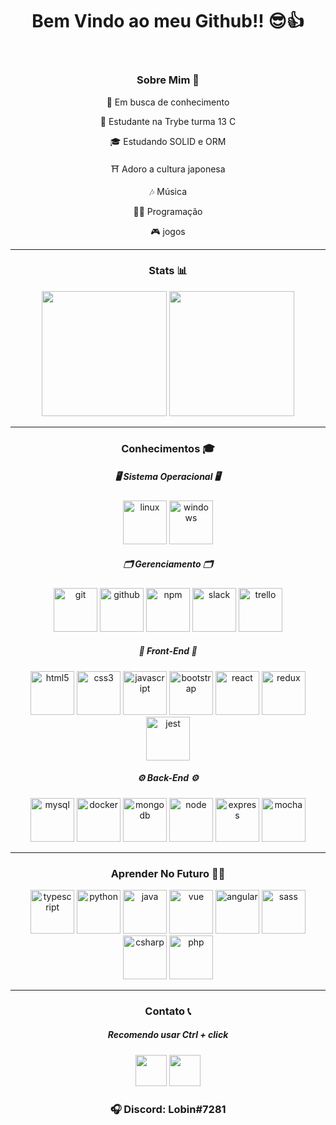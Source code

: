 <link rel="stylesheet" href="https://cdn.jsdelivr.net/gh/devicons/devicon@v2.14.0/devicon.min.css">
<header>
  <h1 align="center">
    Bem Vindo ao meu Github!! 😎👍
  </h1>
</header>
<main>
  <section>
    <h3 align="center">
      Sobre Mim 👀
    </h3>
    <div align="center">
      <p>🚀 Em busca de conhecimento</p>
      <p>👻 Estudante na Trybe turma 13 C</p>
      <p>🎓 Estudando SOLID e ORM</p>
      <p>⛩ Adoro a cultura japonesa</p>
      <p>🎶 Música</p>
      <p>🧑‍💻 Programação</p>
      <p>🎮 jogos </p>      
    </div>
  </section>
 <hr>
  <section>
    <!--stats-->
    <div align="center">
      <h3 align="center">Stats 📊 </h3>
      <img height="200em" src="https://github-readme-stats.vercel.app/api?username=Gabriel-Lobin&show_icons=true&include_all_commits=true&theme=graywhite"/>
      <img height="200em" src="https://github-readme-stats.vercel.app/api/top-langs/?username=Gabriel-Lobin&theme=graywhite&layout=compact"/>      
    </div>
  </section>
 <hr>
  <section>
    <!--stacks-->
    <h3 align="center">Conhecimentos 🎓</h3>
    <div align="center">
      <!--https://devicon.dev-->
      <div>
        <h5> 🖥 Sistema Operacional 🖥 </h5>
          <img height="70em" alt="linux" src="https://cdn.jsdelivr.net/gh/devicons/devicon/icons/linux/linux-original.svg"/>
          <img height="70em" alt="windows" src="https://cdn.jsdelivr.net/gh/devicons/devicon/icons/windows8/windows8-original.svg"/>
      </div>  
      <div>  
        <h5> 🗂 Gerenciamento 🗂 </h5>
          <img height="70em" alt="git" src="https://cdn.jsdelivr.net/gh/devicons/devicon/icons/git/git-original-wordmark.svg"/>
          <img height="70em" alt="github" src="https://cdn.jsdelivr.net/gh/devicons/devicon/icons/github/github-original-wordmark.svg"/>
          <img height="70em" alt="npm" src="https://cdn.jsdelivr.net/gh/devicons/devicon/icons/npm/npm-original-wordmark.svg"/>
          <img height="70em" alt="slack" src="https://cdn.jsdelivr.net/gh/devicons/devicon/icons/slack/slack-original-wordmark.svg"/>
          <img height="70em" alt="trello" src="https://cdn.jsdelivr.net/gh/devicons/devicon/icons/trello/trello-plain-wordmark.svg"/>          
      </div>
      <div>
        <h5> 🎨 Front-End 🎨 </h5>
          <img height="70em" alt="html5" src="https://cdn.jsdelivr.net/gh/devicons/devicon/icons/html5/html5-original.svg"/>
          <img height="70em" alt="css3" src="https://cdn.jsdelivr.net/gh/devicons/devicon/icons/css3/css3-original.svg"/>
          <img height="70em" alt="javascript" src="https://cdn.jsdelivr.net/gh/devicons/devicon/icons/javascript/javascript-original.svg"/>
          <img height="70em" alt="bootstrap" src="https://cdn.jsdelivr.net/gh/devicons/devicon/icons/bootstrap/bootstrap-original.svg"/>
          <img height="70em" alt="react" src="https://cdn.jsdelivr.net/gh/devicons/devicon/icons/react/react-original-wordmark.svg"/>
          <img height="70em" alt="redux" src="https://cdn.jsdelivr.net/gh/devicons/devicon/icons/redux/redux-original.svg"/>
          <img height="70em" alt="jest" src="https://cdn.jsdelivr.net/gh/devicons/devicon/icons/jest/jest-plain.svg"/>
      </div>
      <div>
        <h5> ⚙ Back-End ⚙ </h5>
          <img height="70em" alt="mysql" src="https://cdn.jsdelivr.net/gh/devicons/devicon/icons/mysql/mysql-original-wordmark.svg"/>
          <img height="70em" alt="docker" src="https://cdn.jsdelivr.net/gh/devicons/devicon/icons/docker/docker-original-wordmark.svg"/>
          <img height="70em" alt="mongodb" src="https://cdn.jsdelivr.net/gh/devicons/devicon/icons/mongodb/mongodb-original-wordmark.svg"/>
          <img height="70em" alt="node" src="https://cdn.jsdelivr.net/gh/devicons/devicon/icons/nodejs/nodejs-original-wordmark.svg"/>
          <img height="70em" alt="express" src="https://cdn.jsdelivr.net/gh/devicons/devicon/icons/express/express-original-wordmark.svg"/>
          <img height="70em" alt="mocha" src="https://cdn.jsdelivr.net/gh/devicons/devicon/icons/mocha/mocha-plain.svg"/>
      </div>
    </div>
  </section>
 <hr>
  <section>
    <h3 align="center">Aprender No Futuro 👨‍💻 </h3>
     <div align="center">
      <img height="70em" alt="typescript" src="https://cdn.jsdelivr.net/gh/devicons/devicon/icons/typescript/typescript-plain.svg"/>
      <img height="70em" alt="python" src="https://cdn.jsdelivr.net/gh/devicons/devicon/icons/python/python-original-wordmark.svg"/>
      <img height="70em" alt="java" src="https://cdn.jsdelivr.net/gh/devicons/devicon/icons/java/java-original-wordmark.svg"/>
      <img height="70em" alt="vue" src="https://cdn.jsdelivr.net/gh/devicons/devicon/icons/vuejs/vuejs-original-wordmark.svg"/>
      <img height="70em" alt="angular" src="https://cdn.jsdelivr.net/gh/devicons/devicon/icons/angularjs/angularjs-original-wordmark.svg"/>
      <img height="70em" alt="sass" src="https://cdn.jsdelivr.net/gh/devicons/devicon/icons/sass/sass-original.svg"/>
      <img height="70em" alt="csharp" src="https://cdn.jsdelivr.net/gh/devicons/devicon/icons/csharp/csharp-line.svg"/>
      <img height="70em" alt="php" src="https://cdn.jsdelivr.net/gh/devicons/devicon/icons/php/php-plain.svg"/>
    <div/>
  <section/>
 <hr>
  <section>
  <!--links-->
  <h3 align="center">Contato 📞</h3>
    <h5>Recomendo usar Ctrl + click</h5>
  <div align="center">
    <a href="https://www.linkedin.com/in/gabrielsuassunaamorim/" target="_blank">
      <img height="50em" src="https://logospng.org/download/linkedin/logo-linkedin-icon-2048.png"></a>
<!--     <a href="https://www.twitch.tv/lobinhoxd" target="_blank">
      <img height="50em" src="https://img.utdstc.com/icon/97d/da6/97dda66e6e0fe5b6f27b89e6e1a00f246bf82a92e4800300bb6a939cce00d1f7:200"></a> -->
    <a href="https://www.instagram.com/gsa_lobin/" target="_blank">
      <img height="50em" src="https://upload.wikimedia.org/wikipedia/commons/thumb/a/a5/Instagram_icon.png/1024px-Instagram_icon.png"></a>
    <!-- <a href="http://api.whatsapp.com/send?phone=(telefone)" target="_blank">
      <img height="50em" src="https://www.gruporeporter.com.br/wp-content/uploads/2021/02/d9d97d48264770f85d35c208f279152c.png"></a> -->
    <h3>🎧 Discord: Lobin#7281</h3>
  </div>
  </section>
</main>




